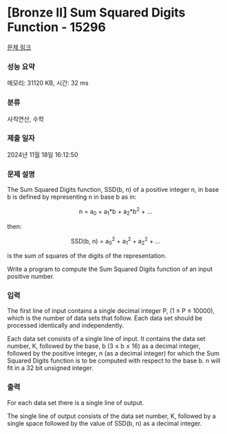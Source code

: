 # [Bronze II] Sum Squared Digits Function - 15296 

[문제 링크](https://www.acmicpc.net/problem/15296) 

### 성능 요약

메모리: 31120 KB, 시간: 32 ms

### 분류

사칙연산, 수학

### 제출 일자

2024년 11월 18일 16:12:50

### 문제 설명

<p>The Sum Squared Digits function, SSD(b, n) of a positive integer n, in base b is defined by representing n in base b as in:</p>

<p style="text-align:center">n = a<sub>0</sub> + a<sub>1</sub>*b + a<sub>2</sub>*b<sup>2</sup> + …</p>

<p>then:</p>

<p style="text-align:center">SSD(b, n) = a<sub>0</sub><sup>2</sup> + a<sub>1</sub><sup>2</sup> + a<sub>2</sub><sup>2</sup> + …</p>

<p>is the sum of squares of the digits of the representation.</p>

<p>Write a program to compute the Sum Squared Digits function of an input positive number.</p>

### 입력 

 <p>The first line of input contains a single decimal integer P, (1 ≤ P ≤ 10000), which is the number of data sets that follow. Each data set should be processed identically and independently.</p>

<p>Each data set consists of a single line of input. It contains the data set number, K, followed by the base, b (3 ≤ b ≤ 16) as a decimal integer, followed by the positive integer, n (as a decimal integer) for which the Sum Squared Digits function is to be computed with respect to the base b. n will fit in a 32 bit unsigned integer. </p>

### 출력 

 <p>For each data set there is a single line of output.</p>

<p>The single line of output consists of the data set number, K, followed by a single space followed by the value of SSD(b, n) as a decimal integer.</p>

